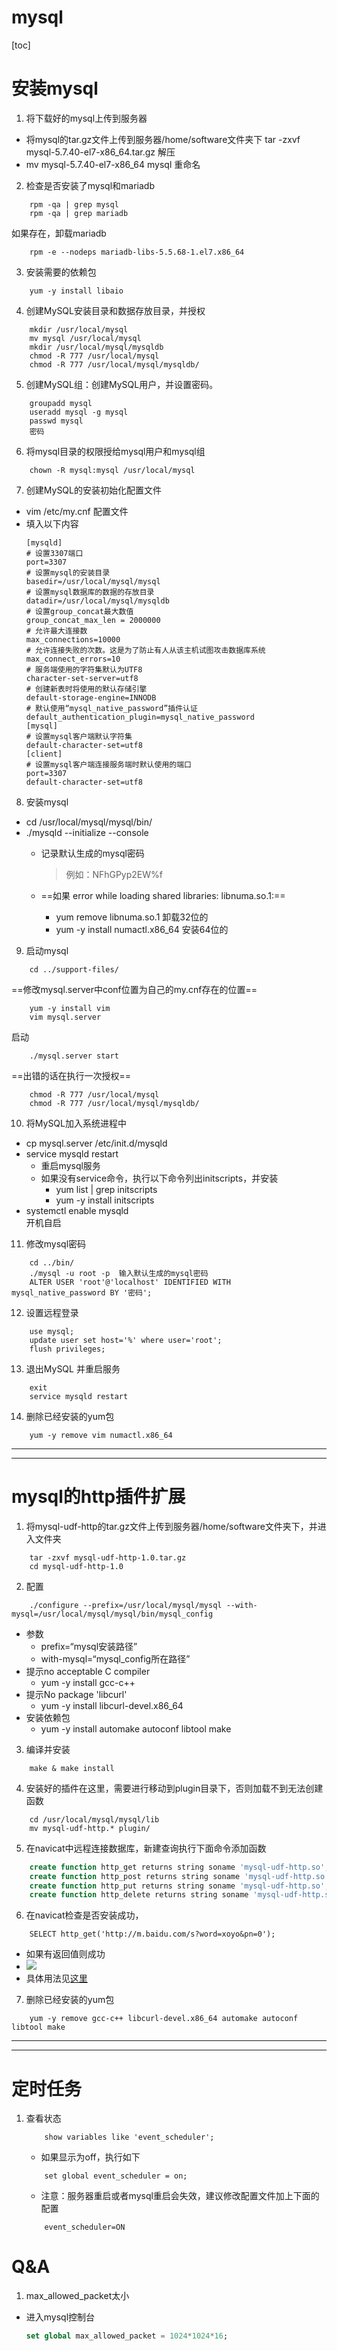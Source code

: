 # mysql


[toc]
# 安装mysql
1. 将下载好的mysql上传到服务器
- 将mysql的tar.gz文件上传到服务器/home/software文件夹下
	tar -zxvf mysql-5.7.40-el7-x86_64.tar.gz
	解压	
- mv mysql-5.7.40-el7-x86_64 mysql
	重命名	
2. 检查是否安装了mysql和mariadb
```
	rpm -qa | grep mysql
	rpm -qa | grep mariadb
```
如果存在，卸载mariadb
```
	rpm -e --nodeps mariadb-libs-5.5.68-1.el7.x86_64
```

3. 安装需要的依赖包
```
	yum -y install libaio
```
4. 创建MySQL安装目录和数据存放目录，并授权
```
	mkdir /usr/local/mysql
	mv mysql /usr/local/mysql
	mkdir /usr/local/mysql/mysqldb
	chmod -R 777 /usr/local/mysql
	chmod -R 777 /usr/local/mysql/mysqldb/
```
5. 创建MySQL组：创建MySQL用户，并设置密码。
```
	groupadd mysql
	useradd mysql -g mysql
	passwd mysql
	密码
```
6. 将mysql目录的权限授给mysql用户和mysql组
```
	chown -R mysql:mysql /usr/local/mysql
```
7. 创建MySQL的安装初始化配置文件
- vim /etc/my.cnf
	配置文件
-  填入以下内容	
	```
	[mysqld]
	# 设置3307端口
	port=3307
	# 设置mysql的安装目录
	basedir=/usr/local/mysql/mysql
	# 设置mysql数据库的数据的存放目录
	datadir=/usr/local/mysql/mysqldb
	# 设置group_concat最大数值
	group_concat_max_len = 2000000
	# 允许最大连接数
	max_connections=10000
	# 允许连接失败的次数。这是为了防止有人从该主机试图攻击数据库系统
	max_connect_errors=10
	# 服务端使用的字符集默认为UTF8
	character-set-server=utf8
	# 创建新表时将使用的默认存储引擎
	default-storage-engine=INNODB
	# 默认使用“mysql_native_password”插件认证
	default_authentication_plugin=mysql_native_password
	[mysql]
	# 设置mysql客户端默认字符集
	default-character-set=utf8
	[client]
	# 设置mysql客户端连接服务端时默认使用的端口
	port=3307
	default-character-set=utf8
	```
8. 安装mysql
- cd /usr/local/mysql/mysql/bin/
- ./mysqld --initialize --console
	- 记录默认生成的mysql密码 	
	
	  > 例如：NFhGPyp2EW%f
	- ==如果 error while loading shared libraries: libnuma.so.1:==
	  - yum remove libnuma.so.1
	  	卸载32位的
	  - yum -y install numactl.x86_64
	  	安装64位的
9. 启动mysql
```
	cd ../support-files/
```

==修改mysql.server中conf位置为自己的my.cnf存在的位置==
```
	yum -y install vim
	vim mysql.server
```
启动
```
	./mysql.server start
```
==出错的话在执行一次授权==
```
	chmod -R 777 /usr/local/mysql
	chmod -R 777 /usr/local/mysql/mysqldb/
```
10. 将MySQL加入系统进程中
- cp mysql.server /etc/init.d/mysqld
- service mysqld restart
	- 重启mysql服务
	- 如果没有service命令，执行以下命令列出initscripts，并安装
		- yum list | grep initscripts
		- yum -y install initscripts
- systemctl enable mysqld	
	开机自启
11. 修改mysql密码
```
	cd ../bin/
	./mysql -u root -p	输入默认生成的mysql密码
	ALTER USER 'root'@'localhost' IDENTIFIED WITH mysql_native_password BY '密码';
```
12. 设置远程登录
```
	use mysql;
	update user set host='%' where user='root';
	flush privileges;
```
13. 退出MySQL	并重启服务
```
	exit
	service mysqld restart
```
14. 删除已经安装的yum包
```
	yum -y remove vim numactl.x86_64
```
---
---
# mysql的http插件扩展
1. 将mysql-udf-http的tar.gz文件上传到服务器/home/software文件夹下，并进入文件夹
```
	tar -zxvf mysql-udf-http-1.0.tar.gz
	cd mysql-udf-http-1.0
```
2. 配置
```
	./configure --prefix=/usr/local/mysql/mysql --with-mysql=/usr/local/mysql/mysql/bin/mysql_config
```

- 参数
	- prefix=“mysql安装路径”
	- with-mysql=“mysql_config所在路径”
- 提示no acceptable C compiler
	- yum -y install gcc-c++
- 提示No package 'libcurl'
	- yum -y install libcurl-devel.x86_64 
- 安装依赖包
	- yum -y install automake autoconf libtool make
3. 编译并安装
```
	make & make install
```
4. 安装好的插件在这里，需要进行移动到plugin目录下，否则加载不到无法创建函数
```
	cd /usr/local/mysql/mysql/lib
	mv mysql-udf-http.* plugin/
```
5. 在navicat中远程连接数据库，新建查询执行下面命令添加函数
```sql
	create function http_get returns string soname 'mysql-udf-http.so';
	create function http_post returns string soname 'mysql-udf-http.so';
	create function http_put returns string soname 'mysql-udf-http.so';
	create function http_delete returns string soname 'mysql-udf-http.so';
```
6. 在navicat检查是否安装成功，
```
	SELECT http_get('http://m.baidu.com/s?word=xoyo&pn=0');  
```
- 如果有返回值则成功
- ![](https://joplin-1-1304734442.cos.ap-nanjing.myqcloud.com/mysql%E5%AE%89%E8%A3%85http%E6%88%90%E5%8A%9F.png)
- 具体用法见[这里](http://zyan.cc/mysql-udf-http/)
7. 删除已经安装的yum包
```
	yum -y remove gcc-c++ libcurl-devel.x86_64 automake autoconf libtool make

```
---
---
# 定时任务
1. 查看状态
	```
		show variables like 'event_scheduler';
	```
	- 如果显示为off，执行如下
	```
		set global event_scheduler = on;
	```
	- 注意：服务器重启或者mysql重启会失效，建议修改配置文件加上下面的配置
	```
		event_scheduler=ON
	```

# Q&A
1. max_allowed_packet太小
- 进入mysql控制台
	```sql
	set global max_allowed_packet = 1024*1024*16;
	```
